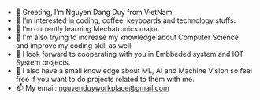 - 👋 Greeting, I’m Nguyen Dang Duy from VietNam.
- 👀 I’m interested in coding, coffee, keyboards and technology stuffs.
- 🌱 I’m currently learning Mechatronics major. 
- 🚀 I'm also trying to increase my knowledge about Computer Science and improve my coding skill as well.
- 🤝 I look forward to cooperating with you in Embbeded system and IOT System projects.
- 👾 I also have a small knowledge about ML, AI and Machine Vision so feel free if you want to do projects related to them with me.
- 📫 My email: nguyenduyworkplace@gmail.com

<!---
dy-f0rmidable/dy-f0rmidable is a ✨ special ✨ repository because its `README.md` (this file) appears on your GitHub profile.
You can click the Preview link to take a look at your changes.
--->
